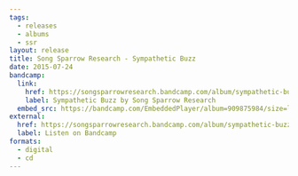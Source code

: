 ```yaml
---
tags:
  - releases
  - albums
  - ssr
layout: release
title: Song Sparrow Research - Sympathetic Buzz
date: 2015-07-24
bandcamp:
  link:
    href: https://songsparrowresearch.bandcamp.com/album/sympathetic-buzz
    label: Sympathetic Buzz by Song Sparrow Research
  embed_src: https://bandcamp.com/EmbeddedPlayer/album=909875984/size=large/bgcol=ffffff/linkcol=0687f5/tracklist=false/artwork=small/transparent=true/
external:
  href: https://songsparrowresearch.bandcamp.com/album/sympathetic-buzz
  label: Listen on Bandcamp
formats:
  - digital
  - cd
---
```

